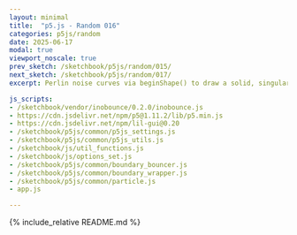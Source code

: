 ```yaml
---
layout: minimal
title:  "p5.js - Random 016"
categories: p5js/random
date: 2025-06-17
modal: true
viewport_noscale: true
prev_sketch: /sketchbook/p5js/random/015/
next_sketch: /sketchbook/p5js/random/017/
excerpt: Perlin noise curves via beginShape() to draw a solid, singular shape with noise plotted as top edge of each shape.

js_scripts:
- /sketchbook/vendor/inobounce/0.2.0/inobounce.js
- https://cdn.jsdelivr.net/npm/p5@1.11.2/lib/p5.min.js
- https://cdn.jsdelivr.net/npm/lil-gui@0.20
- /sketchbook/p5js/common/p5js_settings.js
- /sketchbook/p5js/common/p5js_utils.js
- /sketchbook/js/util_functions.js
- /sketchbook/js/options_set.js
- /sketchbook/p5js/common/boundary_bouncer.js
- /sketchbook/p5js/common/boundary_wrapper.js
- /sketchbook/p5js/common/particle.js
- app.js

---
```


{% include_relative README.md %}

